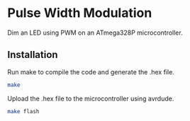 # Pulse Width Modulation

Dim an LED using PWM on an ATmega328P microcontroller.

## Installation

Run make to compile the code and generate the .hex file.

```bash
make
```

Upload the .hex file to the microcontroller using avrdude.

```bash
make flash
```
